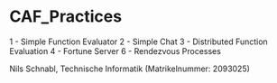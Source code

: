 # CAF_Practices #

1 - Simple Function Evaluator
2 - Simple Chat
3 - Distributed Function Evaluation
4 - Fortune Server
6 - Rendezvous Processes

Nils Schnabl, Technische Informatik (Matrikelnummer: 2093025)
